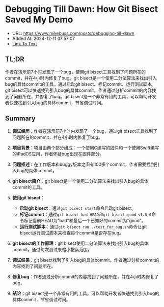 # Debugging Till Dawn: How Git Bisect Saved My Demo
- URL: https://www.mikebuss.com/posts/debugging-till-dawn
- Added At: 2024-12-11 07:57:07
- [Link To Text](2024-12-11-debugging-till-dawn-how-git-bisect-saved-my-demo_raw.md)

## TL;DR
作者在演示前7小时发现了一个bug，使用git bisect工具找到了问题所在的commit，并在4小时内修复了bug。git bisect是一个使用二分法算法来找出引入bug的具体commit的工具。通过启动git bisect、标记commit、运行测试脚本，git bisect可以快速找到引入bug的具体commit。作者通过分析commit的内容找到了问题所在，并修复了bug。git bisect是一个非常有用的工具，可以帮助开发者快速找到引入bug的具体commit，节省调试时间。

## Summary
1. **调试经历**：作者在演示前7小时内发现了一个bug，通过git bisect工具找到了问题所在的commit，并在4小时内修复了bug。

2. **项目背景**：项目由两个部分组成：一个使用C编写的固件和一个使用Swift编写的iPadOS应用，作者怀疑bug出现在固件部分。

3. **问题描述**：在工作版本和buggy版本之间有100多个commit，作者需要找到引入bug的具体commit。

4. **git bisect简介**：git bisect是一个使用二分法算法来找出引入bug的具体commit的工具。

5. **使用git bisect**：
   - **启动git bisect**：通过`git bisect start`命令启动git bisect。
   - **标记commit**：通过`git bisect bad HEAD`和`git bisect good v1.0.0`命令标记当前HEAD为"bad"和最后一个已知好的commit为"good"。
   - **运行测试脚本**：通过`git bisect run ./test_for_bug.sh`命令让git bisect运行测试脚本来检查每个commit是否存在bug。

6. **git bisect的工作原理**：git bisect使用二分法算法来找出引入bug的具体commit，通过每次测试来缩小搜索范围。

7. **调试结果**：git bisect找到了引入bug的具体commit，作者通过分析commit的内容找到了问题所在。

8. **修复bug**：作者通过分析commit的内容找到了问题所在，并在4小时内修复了bug。

9. **结论**：git bisect是一个非常有用的工具，可以帮助开发者快速找到引入bug的具体commit，节省调试时间。
